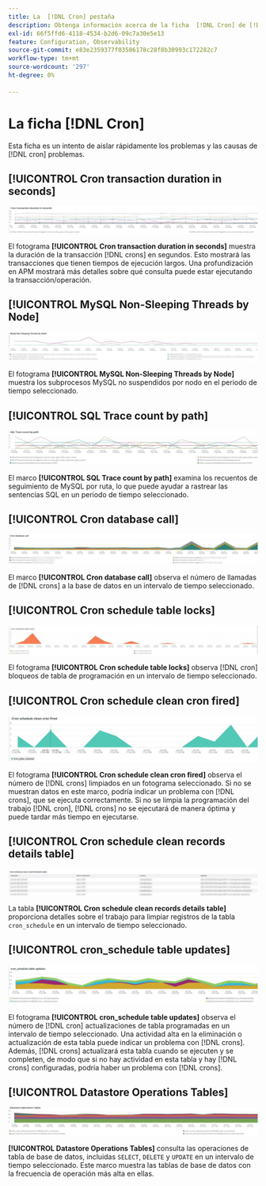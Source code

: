 ```yaml
---
title: La  [!DNL Cron] pestaña
description: Obtenga información acerca de la ficha  [!DNL Cron] de [!DNL Observation for Adobe Commerce].
exl-id: 66f5ffd6-4118-4534-b2d6-09c7a30e5e13
feature: Configuration, Observability
source-git-commit: e83e2359377f03506178c28f8b30993c172282c7
workflow-type: tm+mt
source-wordcount: '297'
ht-degree: 0%

---
```


# La ficha [!DNL Cron]

Esta ficha es un intento de aislar rápidamente los problemas y las causas de [!DNL cron] problemas.

## [!UICONTROL Cron transaction duration in seconds]

![Duración de la transacción Cron en segundos](../../assets/tools/observation-for-adobe-commerce/cron-tab-1.jpg)

El fotograma **[!UICONTROL Cron transaction duration in seconds]** muestra la duración de la transacción [!DNL crons] en segundos. Esto mostrará las transacciones que tienen tiempos de ejecución largos. Una profundización en APM mostrará más detalles sobre qué consulta puede estar ejecutando la transacción/operación.

## [!UICONTROL MySQL Non-Sleeping Threads by Node]

![MySQL Non Sleeping Threads by Node](../../assets/tools/observation-for-adobe-commerce/cron-tab-2.jpg)

El fotograma **[!UICONTROL MySQL Non-Sleeping Threads by Node]** muestra los subprocesos MySQL no suspendidos por nodo en el periodo de tiempo seleccionado.

## [!UICONTROL SQL Trace count by path]

![Recuento de seguimiento SQL por ruta](../../assets/tools/observation-for-adobe-commerce/cron-tab-3.jpg)

El marco **[!UICONTROL SQL Trace count by path]** examina los recuentos de seguimiento de MySQL por ruta, lo que puede ayudar a rastrear las sentencias SQL en un periodo de tiempo seleccionado.

## [!UICONTROL Cron database call]

![Llamada a base de datos Cron](../../assets/tools/observation-for-adobe-commerce/cron-tab-4.jpg)

El marco **[!UICONTROL Cron database call]** observa el número de llamadas de [!DNL crons] a la base de datos en un intervalo de tiempo seleccionado.

## [!UICONTROL Cron schedule table locks]

![Bloqueos de tabla de programación Cron](../../assets/tools/observation-for-adobe-commerce/cron-tab-5.jpg)

El fotograma **[!UICONTROL Cron schedule table locks]** observa [!DNL cron] bloqueos de tabla de programación en un intervalo de tiempo seleccionado.

## [!UICONTROL Cron schedule clean cron fired]

![Bloqueos de tabla de programación Cron](../../assets/tools/observation-for-adobe-commerce/cron-tab-6.jpg)

El fotograma **[!UICONTROL Cron schedule clean cron fired]** observa el número de [!DNL crons] limpiados en un fotograma seleccionado. Si no se muestran datos en este marco, podría indicar un problema con [!DNL crons], que se ejecuta correctamente. Si no se limpia la programación del trabajo [!DNL cron], [!DNL crons] no se ejecutará de manera óptima y puede tardar más tiempo en ejecutarse.

## [!UICONTROL Cron schedule clean records details table]

![Tabla de detalles de registros limpios de programación de Cron](../../assets/tools/observation-for-adobe-commerce/cron-tab-7.jpg)

La tabla **[!UICONTROL Cron schedule clean records details table]** proporciona detalles sobre el trabajo para limpiar registros de la tabla `cron_schedule` en un intervalo de tiempo seleccionado.

## [!UICONTROL cron_schedule table updates]

![actualizaciones de tabla cron_schedule](../../assets/tools/observation-for-adobe-commerce/cron-tab-8.jpg)

El fotograma **[!UICONTROL cron_schedule table updates]** observa el número de [!DNL cron] actualizaciones de tabla programadas en un intervalo de tiempo seleccionado. Una actividad alta en la eliminación o actualización de esta tabla puede indicar un problema con [!DNL crons]. Además, [!DNL crons] actualizará esta tabla cuando se ejecuten y se completen, de modo que si no hay actividad en esta tabla y hay [!DNL crons] configuradas, podría haber un problema con [!DNL crons].

## [!UICONTROL Datastore Operations Tables]

![Tablas de operaciones del almacén de datos](../../assets/tools/observation-for-adobe-commerce/cron-tab-9.jpg)

**[!UICONTROL Datastore Operations Tables]** consulta las operaciones de tabla de base de datos, incluidas `SELECT`, `DELETE` y `UPDATE` en un intervalo de tiempo seleccionado. Este marco muestra las tablas de base de datos con la frecuencia de operación más alta en ellas.
